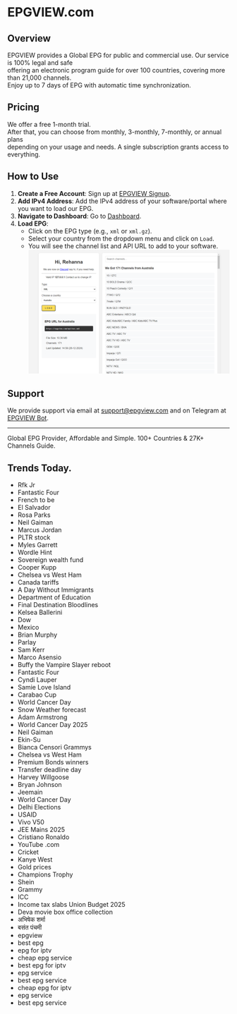 # EPGVIEW.com



## Overview
EPGVIEW provides a Global EPG for public and commercial use. Our service is 100% legal and safe\
offering an electronic program guide for over 100 countries, covering more than 21,000 channels.\
Enjoy up to 7 days of EPG with automatic time synchronization.

## Pricing
We offer a free 1-month trial. \
After that, you can choose from monthly, 3-monthly, 7-monthly, or annual plans \
depending on your usage and needs. A single subscription grants access to everything.

## How to Use
1. **Create a Free Account**: Sign up at [EPGVIEW Signup](https://epgview.com/signup.php).
2. **Add IPv4 Address**: Add the IPv4 address of your software/portal where you want to load our EPG.
3. **Navigate to Dashboard**: Go to [Dashboard](https://epgview.com/dashboard.php).
4. **Load EPG**:
   - Click on the EPG type (e.g., `xml` or `xml.gz`).
   - Select your country from the dropdown menu and click on `Load`.
   - You will see the channel list and API URL to add to your software.
![EPGVIEW](img/dashboard.png)
## Support
We provide support via email at [support@epgview.com](mailto:support@epgview.com) and on Telegram at [EPGVIEW Bot](https://t.me/epgview_bot).

---

Global EPG Provider, Affordable and Simple. 100+ Countries & 27K+ Channels Guide.

## Trends Today.

- Rfk Jr
- Fantastic Four
- French to be
- El Salvador
- Rosa Parks
- Neil Gaiman
- Marcus Jordan
- PLTR stock
- Myles Garrett
- Wordle Hint
- Sovereign wealth fund
- Cooper Kupp
- Chelsea vs West Ham
- Canada tariffs
- A Day Without Immigrants
- Department of Education
- Final Destination Bloodlines
- Kelsea Ballerini
- Dow
- Mexico
- Brian Murphy
- Parlay
- Sam Kerr
- Marco Asensio
- Buffy the Vampire Slayer reboot
- Fantastic Four
- Cyndi Lauper
- Samie Love Island
- Carabao Cup
- World Cancer Day
- Snow Weather forecast
- Adam Armstrong
- World Cancer Day 2025
- Neil Gaiman
- Ekin-Su
- Bianca Censori Grammys
- Chelsea vs West Ham
- Premium Bonds winners
- Transfer deadline day
- Harvey Willgoose
- Bryan Johnson
- Jeemain
- World Cancer Day
- Delhi Elections
- USAID
- Vivo V50
- JEE Mains 2025
- Cristiano Ronaldo
- YouTube .com
- Cricket
- Kanye West
- Gold prices
- Champions Trophy
- Shein
- Grammy
- ICC
- Income tax slabs Union Budget 2025
- Deva movie box office collection
- अभिषेक शर्मा
- बसंत पंचमी
- epgview
- best epg
- epg for iptv
- cheap epg service
- best epg for iptv
- epg service
- best epg service
- cheap epg for iptv
- epg service
- best epg service

